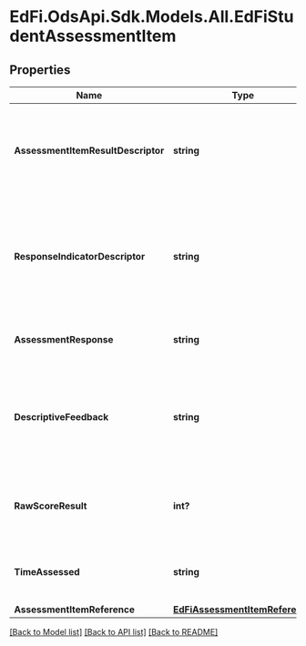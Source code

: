 # EdFi.OdsApi.Sdk.Models.All.EdFiStudentAssessmentItem
## Properties

Name | Type | Description | Notes
------------ | ------------- | ------------- | -------------
**AssessmentItemResultDescriptor** | **string** | The analyzed result of a student&#39;s response to an assessment item. For example:          Correct          Incorrect           Met standard          ... | 
**ResponseIndicatorDescriptor** | **string** | Indicator of the response. For example:          Nonscorable response          Ineffective response          Effective response          Partial response          ... | [optional] 
**AssessmentResponse** | **string** | A student&#39;s response to a stimulus on a test. | [optional] 
**DescriptiveFeedback** | **string** | The formative descriptive feedback that was given to a learner in response to the results from a scored/evaluated assessment item. | [optional] 
**RawScoreResult** | **int?** | A meaningful raw score of the performance of an individual on an assessment item. | [optional] 
**TimeAssessed** | **string** | The overall time a student actually spent during the AssessmentItem. | [optional] 
**AssessmentItemReference** | [**EdFiAssessmentItemReference**](EdFiAssessmentItemReference.md) |  | 

[[Back to Model list]](../README.md#documentation-for-models) [[Back to API list]](../README.md#documentation-for-api-endpoints) [[Back to README]](../README.md)

